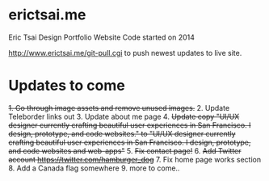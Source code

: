# erictsai.me
Eric Tsai Design Portfolio Website
Code started on 2014

http://www.erictsai.me/git-pull.cgi
to push newest updates to live site.


Updates to come
=======================

~~1. Go through image assets and remove unused images.~~
2. Update Teleborder links out
3. Update about me page
4. ~~Update copy "UI/UX designer currently crafting beautiful user experiences in San Francisco. I design, prototype, and code websites." to "UI/UX designer currently crafting beautiful user experiences in San Francisco. I design, prototype, and code websites and web-apps"~~
5. ~~Fix contact page!~~
6. ~~Add Twitter account https://twitter.com/hamburger_dog~~
7. Fix home page works section
8. Add a Canada flag somewhere
9. more to come..
